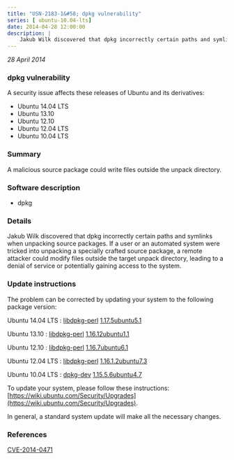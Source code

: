 ```yaml
---
title: "USN-2183-1&#58; dpkg vulnerability"
series: [ ubuntu-10.04-lts]
date: 2014-04-28 12:00:00
description: |
    Jakub Wilk discovered that dpkg incorrectly certain paths and symlinks when unpacking source packages. If a user or an automated system were tricked into unpacking a specially crafted source package, a remote attacker could modify files outside the target unpack directory, leading to a denial of service or potentially gaining access to the system. 
--- 
```

 
 

*28 April 2014*

### dpkg vulnerability

A security issue affects these releases of Ubuntu and its derivatives:

* Ubuntu 14.04 LTS
* Ubuntu 13.10
* Ubuntu 12.10
* Ubuntu 12.04 LTS
* Ubuntu 10.04 LTS

### Summary

A malicious source package could write files outside the unpack directory. 

### Software description

* dpkg 

### Details

Jakub Wilk discovered that dpkg incorrectly certain paths and symlinks when unpacking source packages. If a user or an automated system were tricked into unpacking a specially crafted source package, a remote attacker could modify files outside the target unpack directory, leading to a denial of service or potentially gaining access to the system. 

### Update instructions

The problem can be corrected by updating your system to the following package version:

Ubuntu 14.04 LTS
 : [libdpkg-perl](https://launchpad.net/ubuntu/+source/dpkg) <span> [1.17.5ubuntu5.1](https://launchpad.net/ubuntu/+source/dpkg/1.17.5ubuntu5.1) </span> 

Ubuntu 13.10
 : [libdpkg-perl](https://launchpad.net/ubuntu/+source/dpkg) <span> [1.16.12ubuntu1.1](https://launchpad.net/ubuntu/+source/dpkg/1.16.12ubuntu1.1) </span> 

Ubuntu 12.10
 : [libdpkg-perl](https://launchpad.net/ubuntu/+source/dpkg) <span> [1.16.7ubuntu6.1](https://launchpad.net/ubuntu/+source/dpkg/1.16.7ubuntu6.1) </span> 

Ubuntu 12.04 LTS
 : [libdpkg-perl](https://launchpad.net/ubuntu/+source/dpkg) <span> [1.16.1.2ubuntu7.3](https://launchpad.net/ubuntu/+source/dpkg/1.16.1.2ubuntu7.3) </span> 

Ubuntu 10.04 LTS
 : [dpkg-dev](https://launchpad.net/ubuntu/+source/dpkg) <span> [1.15.5.6ubuntu4.7](https://launchpad.net/ubuntu/+source/dpkg/1.15.5.6ubuntu4.7) </span> 

To update your system, please follow these instructions: [https://wiki.ubuntu.com/Security/Upgrades](https://wiki.ubuntu.com/Security/Upgrades).

In general, a standard system update will make all the necessary changes. 

### References

 
 [CVE-2014-0471](http://people.ubuntu.com/~ubuntu-security/cve/CVE-2014-0471)
 

